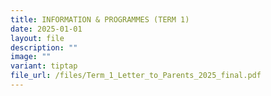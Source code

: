 ```yaml
---
title: INFORMATION & PROGRAMMES (TERM 1)
date: 2025-01-01
layout: file
description: ""
image: ""
variant: tiptap
file_url: /files/Term_1_Letter_to_Parents_2025_final.pdf
---
```

